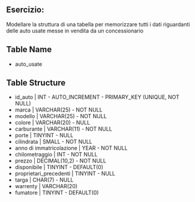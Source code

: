 ## Esercizio:
 
 Modellare la struttura di una tabella per memorizzare tutti i dati riguardanti delle auto usate messe in vendita da un concessionario


 ## Table Name

- auto_usate

 ## Table Structure

- id_auto | INT - AUTO_INCREMENT - PRIMARY_KEY (UNIQUE, NOT NULL)
- marca | VARCHAR(25) - NOT NULL
- modello | VARCHAR(25) - NOT NULL
- colore | VARCHAR(20) -  NULL    
- carburante | VARCHAR(11) - NOT NULL
- porte | TINYINT - NULL
- cilindrata | SMALL - NOT NULL
- anno di immatricolazione | YEAR - NOT NULL
- chilometraggio | INT - NOT NULL
- prezzo | DECIMAL(10,2) - NOT NULL
- disponibile | TINYINT - DEFAULT(0) 
- proprietari_precedenti | TINYINT - NULL
- targa | CHAR(7) - NULL 
- warrenty | VARCHAR(20)
- fumatore | TINYINT - DEFAULT(0)
